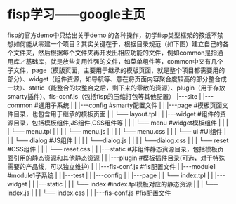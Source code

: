 # fisp学习——google主页
 fisp的官方demo中只给出关于demo 的各种操作，初学fisp类型框架的孩纸不禁想如何能从零建一个项目？其实关键在于，根据目录规范（如下图）建立自己的各个文件夹，然后根据每个文件夹再开发出相应功能的文件，例如common是指通用库／基础库，就是放些复用性强的文件，如菜单组件等，common中又有几个子文件，page（模版页面，主要用于继承的模版页面，就是整个项目都需要用的部分）、widget（组件资源，如导航等、意在将页面内容聚合度较高的部分整合成一块）、static（能整合的块整合之后，剩下来的零散的资源）、plugin（用于存放smarty插件）、fis-conf.js（包括fisp的压缩打包等其他配置）
    |---site
    |     |---common #通用子系统
    |     |      |---config #smarty配置文件
    |     |      |---page #模板页面文件目录，也包含用于继承的模板页面
    |     |            └── layout.tpl
    |     |      |---widget #组件的资源目录，包括模板组件,JS组件,CSS组件等
    |     |      |     └── menu   #widget模板组件
    |     |      |     |    └── menu.tpl
    |     |      |     |    └── menu.js
    |     |      |     |    └── menu.css
    |     |      |     └── ui   #UI组件
    |     |      |          └── dialog  #JS组件
    |     |      |          |    └──dialog.js
    |     |      |          |    └──dialog.css
    |     |      |          └── reset #CSS组件
    |     |      |               └── reset.css
    |     |      |---static #非组件静态资源目录，包括模板页面引用的静态资源和其他静态资源
    |     |      |---plugin #模板插件目录(可选，对于特殊需要的产品线，可以独立维护)
    |     |      |---fis-conf.js #fis配置文件
    |     |---module1 #module1子系统
    |     |      |---test
    |     |      |---config
    |     |      |---page
    |     |            └── index.tpl
    |     |      |---widget
    |     |      |---static
    |     |      |     └── index #index.tpl模板对应的静态资源
    |     |      |          └── index.js
    |     |      |          └── index.css
    |     |      |---fis-conf.js #fis配置文件</code></pre>
 
